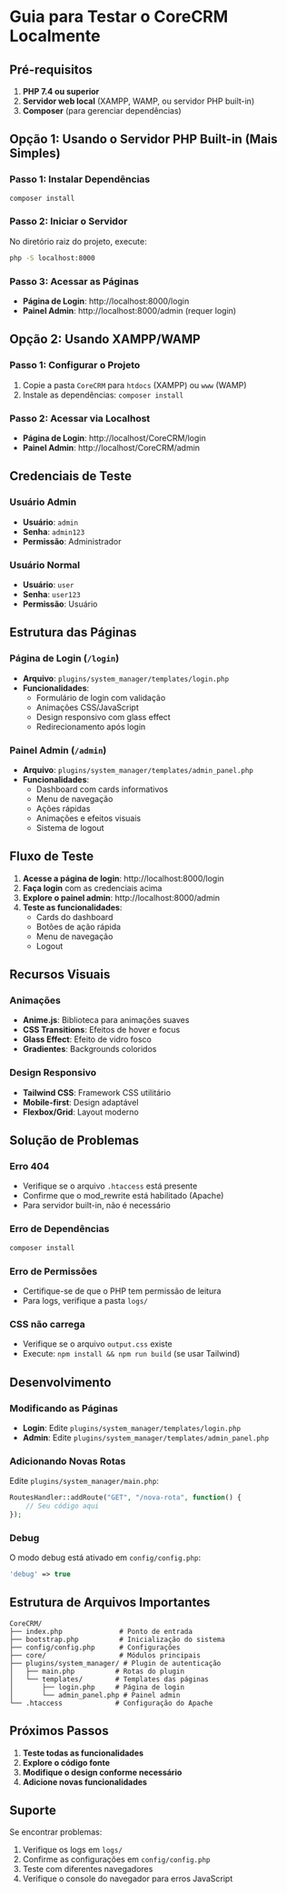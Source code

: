 # Guia para Testar o CoreCRM Localmente

## Pré-requisitos

1. **PHP 7.4 ou superior**
2. **Servidor web local** (XAMPP, WAMP, ou servidor PHP built-in)
3. **Composer** (para gerenciar dependências)

## Opção 1: Usando o Servidor PHP Built-in (Mais Simples)

### Passo 1: Instalar Dependências
```bash
composer install
```

### Passo 2: Iniciar o Servidor
No diretório raiz do projeto, execute:
```bash
php -S localhost:8000
```

### Passo 3: Acessar as Páginas
- **Página de Login**: http://localhost:8000/login
- **Painel Admin**: http://localhost:8000/admin (requer login)

## Opção 2: Usando XAMPP/WAMP

### Passo 1: Configurar o Projeto
1. Copie a pasta `CoreCRM` para `htdocs` (XAMPP) ou `www` (WAMP)
2. Instale as dependências: `composer install`

### Passo 2: Acessar via Localhost
- **Página de Login**: http://localhost/CoreCRM/login
- **Painel Admin**: http://localhost/CoreCRM/admin

## Credenciais de Teste

### Usuário Admin
- **Usuário**: `admin`
- **Senha**: `admin123`
- **Permissão**: Administrador

### Usuário Normal
- **Usuário**: `user`
- **Senha**: `user123`
- **Permissão**: Usuário

## Estrutura das Páginas

### Página de Login (`/login`)
- **Arquivo**: `plugins/system_manager/templates/login.php`
- **Funcionalidades**:
  - Formulário de login com validação
  - Animações CSS/JavaScript
  - Design responsivo com glass effect
  - Redirecionamento após login

### Painel Admin (`/admin`)
- **Arquivo**: `plugins/system_manager/templates/admin_panel.php`
- **Funcionalidades**:
  - Dashboard com cards informativos
  - Menu de navegação
  - Ações rápidas
  - Animações e efeitos visuais
  - Sistema de logout

## Fluxo de Teste

1. **Acesse a página de login**: http://localhost:8000/login
2. **Faça login** com as credenciais acima
3. **Explore o painel admin**: http://localhost:8000/admin
4. **Teste as funcionalidades**:
   - Cards do dashboard
   - Botões de ação rápida
   - Menu de navegação
   - Logout

## Recursos Visuais

### Animações
- **Anime.js**: Biblioteca para animações suaves
- **CSS Transitions**: Efeitos de hover e focus
- **Glass Effect**: Efeito de vidro fosco
- **Gradientes**: Backgrounds coloridos

### Design Responsivo
- **Tailwind CSS**: Framework CSS utilitário
- **Mobile-first**: Design adaptável
- **Flexbox/Grid**: Layout moderno

## Solução de Problemas

### Erro 404
- Verifique se o arquivo `.htaccess` está presente
- Confirme que o mod_rewrite está habilitado (Apache)
- Para servidor built-in, não é necessário

### Erro de Dependências
```bash
composer install
```

### Erro de Permissões
- Certifique-se de que o PHP tem permissão de leitura
- Para logs, verifique a pasta `logs/`

### CSS não carrega
- Verifique se o arquivo `output.css` existe
- Execute: `npm install && npm run build` (se usar Tailwind)

## Desenvolvimento

### Modificando as Páginas
- **Login**: Edite `plugins/system_manager/templates/login.php`
- **Admin**: Edite `plugins/system_manager/templates/admin_panel.php`

### Adicionando Novas Rotas
Edite `plugins/system_manager/main.php`:
```php
RoutesHandler::addRoute("GET", "/nova-rota", function() {
    // Seu código aqui
});
```

### Debug
O modo debug está ativado em `config/config.php`:
```php
'debug' => true
```

## Estrutura de Arquivos Importantes

```
CoreCRM/
├── index.php              # Ponto de entrada
├── bootstrap.php          # Inicialização do sistema
├── config/config.php      # Configurações
├── core/                  # Módulos principais
├── plugins/system_manager/ # Plugin de autenticação
│   ├── main.php          # Rotas do plugin
│   └── templates/        # Templates das páginas
│       ├── login.php     # Página de login
│       └── admin_panel.php # Painel admin
└── .htaccess             # Configuração do Apache
```

## Próximos Passos

1. **Teste todas as funcionalidades**
2. **Explore o código fonte**
3. **Modifique o design conforme necessário**
4. **Adicione novas funcionalidades**

## Suporte

Se encontrar problemas:
1. Verifique os logs em `logs/`
2. Confirme as configurações em `config/config.php`
3. Teste com diferentes navegadores
4. Verifique o console do navegador para erros JavaScript 